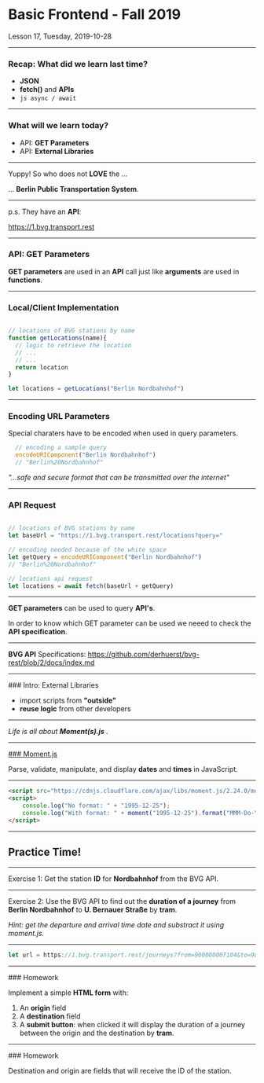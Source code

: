 <!-- .slide: id="lesson17" -->

# Basic Frontend - Fall 2019

Lesson 17, Tuesday, 2019-10-28

---

### Recap: What did we learn last time?

 * **JSON**
 * **fetch()** and **APIs**
 * ```js async / await```


---

### What will we learn today?

 * API: **GET Parameters**
 * API: **External Libraries**

---

Yuppy! So who does not **LOVE** the ...

... **Berlin Public Transportation System**.


---

p.s. They have an **API**:

https://1.bvg.transport.rest


---

### API: GET Parameters

**GET parameters** are used in an **API** call just like **arguments** are used in **functions**.

---

### Local/Client Implementation

```js

// locations of BVG stations by name
function getLocations(name){
  // logic to retrieve the location
  // ...
  // ...
  return location
}

let locations = getLocations("Berlin Nordbahnhof")
```

---

### Encoding URL Parameters

Special charaters have to be encoded when used in query parameters.

```js
  // encoding a sample query
  encodeURIComponent("Berlin Nordbahnhof") 
  // "Berlin%20Nordbahnhof"

```

*"...safe and secure format that can be transmitted over the internet"*

---

### API Request

```js

// locations of BVG stations by name
let baseUrl = "https://1.bvg.transport.rest/locations?query="

// encoding needed because of the white space
let getQuery = encodeURIComponent("Berlin Nordbahnhof") 
// "Berlin%20Nordbahnhof"

// locations api request
let locations = await fetch(baseUrl + getQuery)
```

---

**GET parameters** can be used to query **API's**.

In order to know which GET parameter can be used we neeed to 
check the **API specification**. 

---

**BVG API** Specifications:
https://github.com/derhuerst/bvg-rest/blob/2/docs/index.md


---

### Intro: External Libraries

- import scripts from **"outside"**
- **reuse logic** from other developers


---


*Life is all about **Moment(s).js** .*


---


[### Moment.js](https://momentjs.com/)

Parse, validate, manipulate, and display **dates** and **times** in JavaScript.


---


```html
<script src="https://cdnjs.cloudflare.com/ajax/libs/moment.js/2.24.0/moment.js"></script>
<script>
    console.log("No format: " + "1995-12-25");
    console.log("With format: " + moment("1995-12-25").format("MMM-Do-YYYY"));
</script>
```


---


## Practice Time!


---

Exercise 1: Get the station **ID** for **Nordbahnhof** 
from the BVG API.

---

Exercise 2: Use the BVG API to find out 
the **duration of a journey** from **Berlin Nordbahnhof** 
to **U. Bernauer Straße** by **tram**. 

*Hint: get the departure and arrival time date and substract it using moment.js.*

---

```js
let url = https://1.bvg.transport.rest/journeys?from=900000007104&to=900000100003&bus=false&tickets=false

```

---

### Homework

Implement a simple **HTML form** with:
1. An **origin** field
2. A **destination** field
3. A **submit button**: when clicked it will display the duration of a journey between the origin and the destination by **tram**. 

---

### Homework

Destination and origin are fields that will receive the ID of the station.







